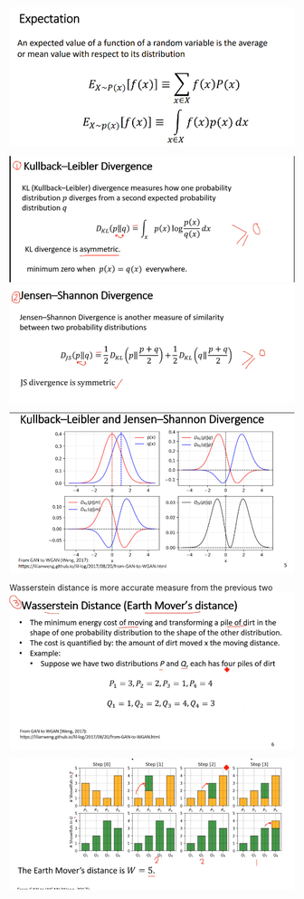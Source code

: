 ![](attachment/f5c23c297b05c3ef195ef8884b0076ac.png)

![](attachment/a2a85b7ca168d10514784887bfabdfcd.png)
![](attachment/6ca1c95a630fa545e338713e556fcb32.png)


![](attachment/3225f33a32066c3631332595f46126df.png)

Wasserstein distance is more accurate measure from the previous two
![](attachment/fd6ab6fc57a833f1513fecc21b0da1a3.png)

![](attachment/0f440d042d96dd320bd93ea694b4d7b1.png)



